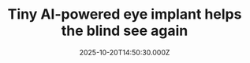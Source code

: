 ---
title: "Tiny AI-powered eye implant helps the blind see again"
date: 2025-10-20T14:50:30.000Z
category: Health
externalLink: "https://www.sciencedaily.com/releases/2025/10/251020092818.htm"
image: ""
excerpt: "A groundbreaking retinal implant called PRIMA has enabled blind patients with dry AMD to read again. The chip, powered by light and paired with AR glasses, sends visual data directly to the brain. In clinical trials, most participants regained enough sight to read words and navigate daily life. This innovation represents a leap forward in artificial vision and patient independence.…"
---